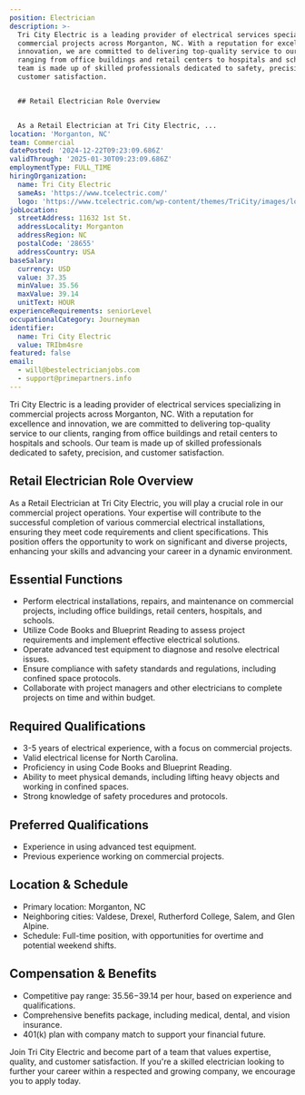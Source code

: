 ```yaml
---
position: Electrician
description: >-
  Tri City Electric is a leading provider of electrical services specializing in
  commercial projects across Morganton, NC. With a reputation for excellence and
  innovation, we are committed to delivering top-quality service to our clients,
  ranging from office buildings and retail centers to hospitals and schools. Our
  team is made up of skilled professionals dedicated to safety, precision, and
  customer satisfaction.


  ## Retail Electrician Role Overview


  As a Retail Electrician at Tri City Electric, ...
location: 'Morganton, NC'
team: Commercial
datePosted: '2024-12-22T09:23:09.686Z'
validThrough: '2025-01-30T09:23:09.686Z'
employmentType: FULL_TIME
hiringOrganization:
  name: Tri City Electric
  sameAs: 'https://www.tcelectric.com/'
  logo: 'https://www.tcelectric.com/wp-content/themes/TriCity/images/logo.png'
jobLocation:
  streetAddress: 11632 1st St.
  addressLocality: Morganton
  addressRegion: NC
  postalCode: '28655'
  addressCountry: USA
baseSalary:
  currency: USD
  value: 37.35
  minValue: 35.56
  maxValue: 39.14
  unitText: HOUR
experienceRequirements: seniorLevel
occupationalCategory: Journeyman
identifier:
  name: Tri City Electric
  value: TRIbm4sre
featured: false
email:
  - will@bestelectricianjobs.com
  - support@primepartners.info
---
```




Tri City Electric is a leading provider of electrical services specializing in commercial projects across Morganton, NC. With a reputation for excellence and innovation, we are committed to delivering top-quality service to our clients, ranging from office buildings and retail centers to hospitals and schools. Our team is made up of skilled professionals dedicated to safety, precision, and customer satisfaction.

## Retail Electrician Role Overview

As a Retail Electrician at Tri City Electric, you will play a crucial role in our commercial project operations. Your expertise will contribute to the successful completion of various commercial electrical installations, ensuring they meet code requirements and client specifications. This position offers the opportunity to work on significant and diverse projects, enhancing your skills and advancing your career in a dynamic environment.

## Essential Functions

- Perform electrical installations, repairs, and maintenance on commercial projects, including office buildings, retail centers, hospitals, and schools.
- Utilize Code Books and Blueprint Reading to assess project requirements and implement effective electrical solutions.
- Operate advanced test equipment to diagnose and resolve electrical issues.
- Ensure compliance with safety standards and regulations, including confined space protocols.
- Collaborate with project managers and other electricians to complete projects on time and within budget.

## Required Qualifications

- 3-5 years of electrical experience, with a focus on commercial projects.
- Valid electrical license for North Carolina.
- Proficiency in using Code Books and Blueprint Reading.
- Ability to meet physical demands, including lifting heavy objects and working in confined spaces.
- Strong knowledge of safety procedures and protocols.

## Preferred Qualifications

- Experience in using advanced test equipment.
- Previous experience working on commercial projects.

## Location & Schedule

- Primary location: Morganton, NC
- Neighboring cities: Valdese, Drexel, Rutherford College, Salem, and Glen Alpine.
- Schedule: Full-time position, with opportunities for overtime and potential weekend shifts.

## Compensation & Benefits

- Competitive pay range: $35.56-$39.14 per hour, based on experience and qualifications.
- Comprehensive benefits package, including medical, dental, and vision insurance.
- 401(k) plan with company match to support your financial future.

Join Tri City Electric and become part of a team that values expertise, quality, and customer satisfaction. If you're a skilled electrician looking to further your career within a respected and growing company, we encourage you to apply today.

